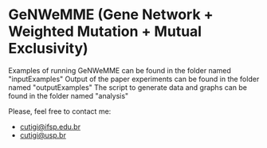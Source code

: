 # GeNWeMME (Gene Network + Weighted Mutation + Mutual Exclusivity)

Examples of running GeNWeMME can be found in the folder named "inputExamples"
Output of the paper experiments can be found in the folder named "outputExamples"
The script to generate data and graphs can be found in the folder named "analysis"

Please, feel free to contact me: 
 - cutigi@ifsp.edu.br
 - cutigi@usp.br
